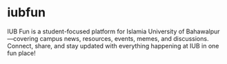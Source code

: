 # iubfun
IUB Fun is a student-focused platform for Islamia University of Bahawalpur—covering campus news, resources, events, memes, and discussions. Connect, share, and stay updated with everything happening at IUB in one fun place!
